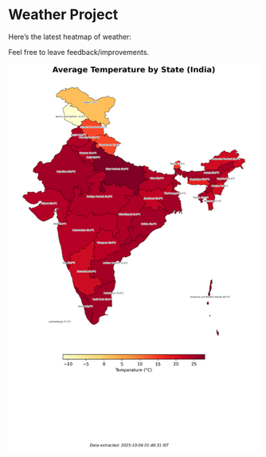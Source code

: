 # Weather Project

Here’s the latest heatmap of weather:

Feel free to leave feedback/improvements.

![India Heatmap](docs/assets/india_heatmap.png?v=E2D0B9)
